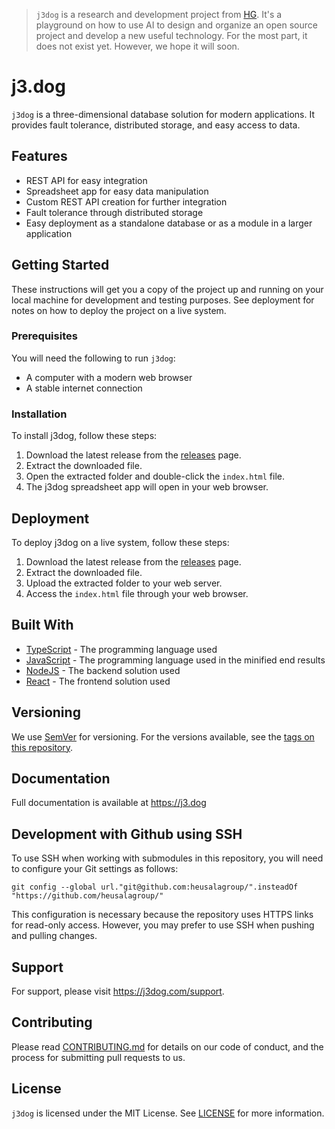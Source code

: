 > `j3dog` is a research and development project from [HG](https://hg.fi). It's a
> playground on how to use AI to design and organize an open source project and
> develop a new useful technology. For the most part, it does not exist yet.
> However, we hope it will soon.

# j3.dog

`j3dog` is a three-dimensional database solution for modern applications. It 
provides fault tolerance, distributed storage, and easy access to data.

## Features

- REST API for easy integration
- Spreadsheet app for easy data manipulation
- Custom REST API creation for further integration
- Fault tolerance through distributed storage
- Easy deployment as a standalone database or as a module in a larger application

## Getting Started

These instructions will get you a copy of the project up and running on your 
local machine for development and testing purposes. See deployment for notes on
how to deploy the project on a live system.

### Prerequisites

You will need the following to run `j3dog`:

- A computer with a modern web browser
- A stable internet connection

### Installation

To install j3dog, follow these steps:

1. Download the latest release from the 
   [releases](https://github.com/heusalagroup/j3.dog/releases) page.
2. Extract the downloaded file.
3. Open the extracted folder and double-click the `index.html` file.
4. The j3dog spreadsheet app will open in your web browser.

## Deployment

To deploy j3dog on a live system, follow these steps:

1. Download the latest release from the 
   [releases](https://github.com/heusalagroup/j3.dog/releases) page.
2. Extract the downloaded file.
3. Upload the extracted folder to your web server.
4. Access the `index.html` file through your web browser.

## Built With

- [TypeScript](https://www.typescriptlang.org/) - The programming language used
- [JavaScript](https://www.javascript.com/) - The programming language used 
  in the minified end results
- [NodeJS](https://nodejs.org/) - The backend solution used
- [React](https://reactjs.org/) - The frontend solution used

## Versioning

We use [SemVer](http://semver.org/) for versioning. For the versions available, 
see the [tags on this repository](https://github.com/heusalagroup/j3.dog/tags).

## Documentation 

Full documentation is available at https://j3.dog

## Development with Github using SSH

To use SSH when working with submodules in this repository, you will need to
configure your Git settings as follows:

```
git config --global url."git@github.com:heusalagroup/".insteadOf "https://github.com/heusalagroup/"
```

This configuration is necessary because the repository uses HTTPS links for
read-only access. However, you may prefer to use SSH when pushing and pulling 
changes.

## Support

For support, please visit https://j3dog.com/support.

## Contributing

Please read [CONTRIBUTING.md](CONTRIBUTING.md) 
for details on our code of conduct, and the process for submitting pull requests 
to us.

## License

`j3dog` is licensed under the MIT License. See [LICENSE](LICENSE.md) for more 
information.

